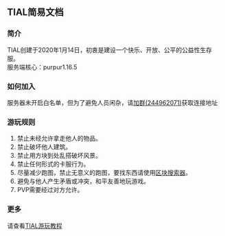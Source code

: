 ## TIAL简易文档

### 简介
TIAL创建于2020年1月14日，初衷是建设一个快乐、开放、公平的公益性生存服。  
服务端核心：purpur1.16.5  

### 如何加入
服务器未开启白名单，但为了避免人员闲杂，请[加群(244962071)](https://qm.qq.com/q/zqDN2TlHdA)获取连接地址  

### 游玩规则
1. 禁止未经允许拿走他人的物品。 
2. 禁止破坏他人建筑。 
3. 禁止用方块到处乱搭破坏风景。 
4. 禁止任何形式的卡服行为。 
5. 尽量减少跑图，禁止无意义的跑图，要找东西请使用[区块搜索器](https://www.chunkbase.com/apps/)。 
6. 避免与他人产生矛盾或冲突，和平友善地玩游戏。 
7. PVP需要经过对方允许。 

### 更多
请查看[TIAL游玩教程](/TIAL_tips.md)  

